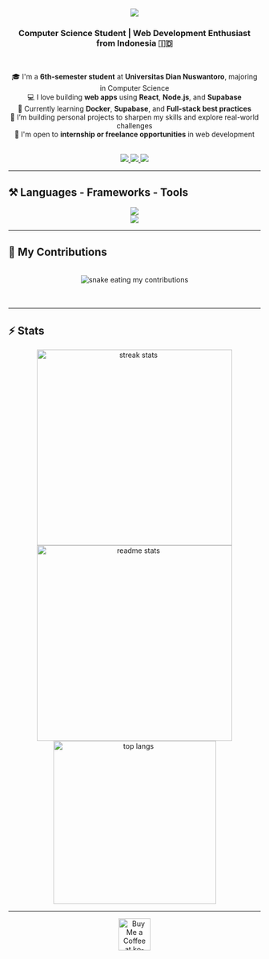 <h1 align="center">
  <img src="https://readme-typing-svg.herokuapp.com/?font=Righteous&size=35&center=true&vCenter=true&width=500&height=70&duration=4000&lines=Hi+There!+👋;+I'm+Bima+Afka!" />
</h1>

<h3 align="center">Computer Science Student | Web Development Enthusiast from Indonesia 🇮🇩</h3>

<br/>

<div align="center">

🎓 I'm a **6th-semester student** at **Universitas Dian Nuswantoro**, majoring in Computer Science  
💻 I love building **web apps** using **React**, **Node.js**, and **Supabase**  
🌱 Currently learning **Docker**, **Supabase**, and **Full-stack best practices**  
🚀 I’m building personal projects to sharpen my skills and explore real-world challenges  
🌟 I'm open to **internship or freelance opportunities** in web development

</div>

<br/>

<div align="center"> 
  <a href="mailto:bimaafkanur@gmail.com">
    <img src="https://img.shields.io/badge/Gmail-333333?style=for-the-badge&logo=gmail&logoColor=red" />
  </a>
  <a href="https://linkedin.com/in/bima-afka" target="_blank">
    <img src="https://img.shields.io/badge/LinkedIn-0077B5?style=for-the-badge&logo=linkedin&logoColor=white" />
  </a>
  <a href="https://github.com/Sendezt" target="_blank">
     <img src="https://img.shields.io/badge/Portfolio-FF5722?style=for-the-badge&logo=todoist&logoColor=white" />
  </a>
</div>

---

## ⚒️ Languages - Frameworks - Tools

<div align="center">
  <img src="https://skillicons.dev/icons?i=html,css,tailwind,bootstrap,javascript,react,nextjs,nodejs,express,postgresql,mysql" /><br/>
  <img src="https://skillicons.dev/icons?i=supabase,docker,git,github,vscode,figma,python,java,cpp" />
</div>

---

## 🐍 My Contributions

<div align="center">
  <br>
  <img alt="snake eating my contributions" src="https://raw.githubusercontent.com/Sendezt/Sendezt/output/github-contribution-grid-snake.svg" />
  <br/><br/><br/>
</div>

---

## ⚡ Stats

<div align="center">
  <img width=390 src="https://github-readme-streak-stats.vercel.app/?user=Sendezt&count_private=true&theme=react&border_radius=10" alt="streak stats"/>
  <img width=390 src="https://github-readme-stats.vercel.app/api?username=Sendezt&count_private=true&show_icons=true&theme=react&rank_icon=github&border_radius=10" alt="readme stats" />
  <br/>
  <img width=325 align="center" src="https://github-readme-stats.vercel.app/api/top-langs/?username=Sendezt&hide=HTML&langs_count=8&layout=compact&theme=react&border_radius=10&size_weight=0.5&count_weight=0.5&exclude_repo=github-readme-stats" alt="top langs" />
</div>

---

<div align="center">
<a href='https://ko-fi.com/V7V4RAK9C' target='_blank'><img height='64' style='border:0px;height:64px;' src='https://storage.ko-fi.com/cdn/kofi1.png?v=3' border='0' alt='Buy Me a Coffee at ko-fi.com' /></a>
</div>

<br/>

